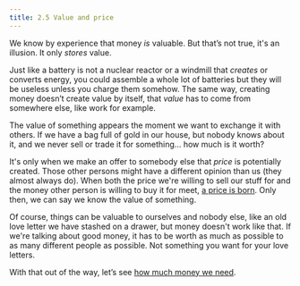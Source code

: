 ```yaml
---
title: 2.5 Value and price
---
```

We know by experience that money *is* valuable. But that’s not true, it's an illusion. It only _stores_ value.

Just like a battery is not a nuclear reactor or a windmill that *creates* or converts energy, you could assemble a whole lot of batteries but they will be useless unless you charge them somehow. The same way, creating money doesn’t create value by itself, that *value* has to come from somewhere else, like work for example.

The value of something appears the moment we want to exchange it with others. If we have a bag full of gold in our house, but nobody knows about it, and we never sell or trade it for something... how much is it worth?

It's only when we make an offer to somebody else that *price* is potentially created. Those other persons might have a different opinion than us (they almost always do). When both the price we're willing to sell our stuff for and the money other person is willing to buy it for meet, [a price is born](https://www.investopedia.com/terms/t/theory-of-price.asp). Only then, we can say we know the value of something.

Of course, things can be valuable to ourselves and nobody else, like an old love letter we have stashed on a drawer, but money doesn't work like that. If we're talking about good money, it has to be worth as much as possible to as many different people as possible. Not something you want for your love letters.

With that out of the way, let’s see [how much money we need](2.06_how_much_money.md).
